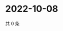 # 2022-10-08

共 0 条

<!-- BEGIN WEIBO -->
<!-- 最后更新时间 Sat Oct 08 2022 04:21:29 GMT+0800 (China Standard Time) -->

<!-- END WEIBO -->
